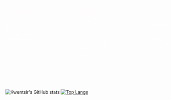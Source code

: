 <img src="/HI.gif" width="100%" height="250"/>
<br/>

![Kwentsir's GitHub stats](https://github-readme-stats.vercel.app/api?username=kwentsir&layout=compact&show_icons=true&theme=radical)
[![Top Langs](https://github-readme-stats.vercel.app/api/top-langs/?username=kwentsir&layout=compact&show_icons=true&theme=radical)](https://github.com/kwentsir/github-readme-stats)
